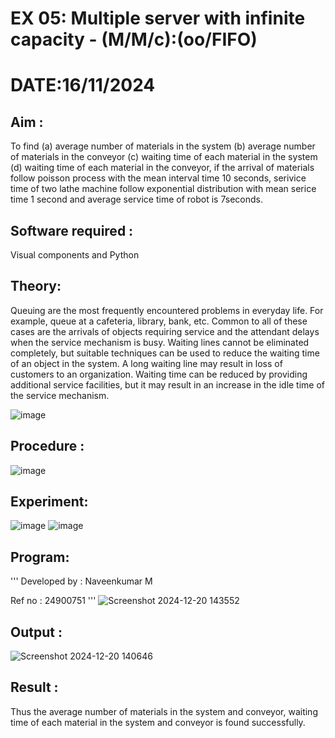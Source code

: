 # EX 05: Multiple server with infinite capacity - (M/M/c):(oo/FIFO)
# DATE:16/11/2024
## Aim :
To find (a) average number of materials in the system (b) average number of materials in the conveyor (c) waiting time of each material in the system (d) waiting time of each material in the conveyor, if the arrival  of materials follow poisson process with the mean interval time 10 seconds, serivice time of two lathe machine follow exponential distribution with mean serice time 1 second and average service time of robot is 7seconds.

## Software required :
Visual components and Python

## Theory:
Queuing are the most frequently encountered problems in everyday life. For example, queue at a cafeteria, library, bank, etc. Common to all of these cases are the arrivals of objects requiring service and the attendant delays when the service mechanism is busy. Waiting lines cannot be eliminated completely, but suitable techniques can be used to reduce the waiting time of an object in the system. A long waiting line may result in loss of customers to an organization. Waiting time can be reduced by providing additional service facilities, but it may result in an increase in the idle time of the service mechanism.

![image](https://user-images.githubusercontent.com/103921593/203238035-1c8109bc-cbf2-4c77-baea-c5b682a752ef.png)

## Procedure :

![image](https://user-images.githubusercontent.com/103921593/203238265-176740b0-eae2-4772-90be-5449869ac9b0.png)




## Experiment:
![image](https://github.com/user-attachments/assets/bb594086-8494-4211-9d8e-d212c09a96b5)
![image](https://github.com/user-attachments/assets/50ccdcb5-80c4-46c4-bf67-4f371e9d644a)




## Program:
'''
Developed by : Naveenkumar M

Ref no : 24900751
'''
![Screenshot 2024-12-20 143552](https://github.com/user-attachments/assets/5cb2cb9f-8597-4480-b431-ccd888119a61)



## Output :
![Screenshot 2024-12-20 140646](https://github.com/user-attachments/assets/45004502-edcb-447c-8c58-7cc7ff19945e)


## Result : 
Thus the average number of materials in the system and conveyor, waiting time of each material in the system and conveyor is found successfully.

